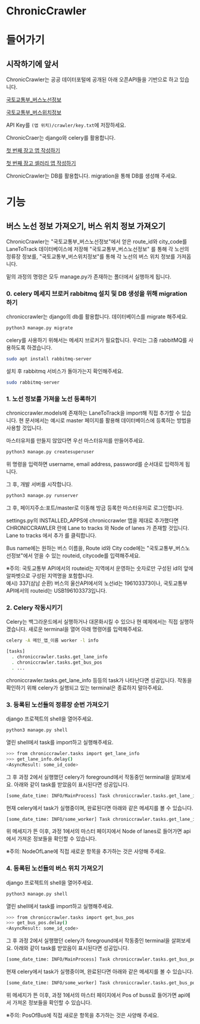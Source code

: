 # ChronicCrawler

# 들어가기

## 시작하기에 앞서

ChronicCrawler는 공공 데이터포털에 공개된 아래 오픈API들을 기반으로 하고 있습니다.

[국토교통부_버스노선정보](https://www.data.go.kr/tcs/dss/selectApiDataDetailView.do?publicDataPk=15000758)

[국토교통부_버스위치정보](https://www.data.go.kr/tcs/dss/selectApiDataDetailView.do?publicDataPk=15000515)

API Key를 `(앱 위치)/crawler/key.txt`에 저장하세요.

ChronicCraer는 django와 celery를 활용합니다.

[첫 번째 장고 앱 작성하기](https://docs.djangoproject.com/ko/3.2/intro/tutorial01/)

[첫 번째 장고 셀러리 앱 작성하기](https://docs.celeryproject.org/en/stable/django/first-steps-with-django.html)

ChronicCrawler는 DB를 활용합니다. migration을 통해 DB를 생성해 주세요.

# 기능

## 버스 노선 정보 가져오기, 버스 위치 정보 가져오기

ChronicCrawler는 "국토교통부_버스노선정보"에서 얻은 route_id와 city_code를 
LaneToTrack 데이터베이스에 저장해 "국토교통부_버스노선정보" 를 통해 각 노선의 정류장 정보를,
"국토교통부_버스위치정보"를 통해 각 노선의 버스 위치 정보를 가져옵니다.

밑의 과정의 명령은 모두 manage.py가 존재하는 폴더에서 실행하게 됩니다.

### 0. celery 메세지 브로커 rabbitmq 설치 및 DB 생성을 위해 migration 하기

chroniccrawler는 django의 db를 활용합니다. 데이터베이스를 migrate 해주세요.

```bash
python3 manage.py migrate
```

celery를 사용하기 위해서는 메세지 브로커가 필요합니다.
우리는 그중 rabbitMQ를 사용하도록 하겠습니다.

```bash
sudo apt install rabbitmq-server
```

설치 후 rabbitmq 서비스가 돌아가는지 확인해주세요.

```bash
sudo rabbitmq-server
```

### 1. 노선 정보를 가져올 노선 등록하기

chroniccrawler.models에 존재하는 LaneToTrack을 import해 직접 추가할 수 있습니다.
현 문서에서는 예시로 master 페이지를 활용해 데이터베이스에 등록하는 방법을 사용할 것입니다. 

마스터유저를 만들지 않았다면 우선 마스터유저를 만들어주세요.

```bash
python3 manage.py createsuperuser
```

위 명령을 입력하면 username, email address, password를 순서대로 입력하게 됩니다.

그 후, 개발 서버를 시작합니다.

```bash
python3 manage.py runserver
```

그 후, 페이지주소:포트/master로 이동해 방금 등록한 마스터유저로 로그인합니다.

settings.py의 INSTALLED_APPS에 chroniccrawler 앱을 제대로 추가했다면
CHRONICCRAWLER 란에 Lane to tracks 와 Node of lanes 가 존재할 것입니다.
Lane to tracks 에서 추가 를 클릭합니다.

Bus name에는 원하는 버스 이름을,
Route id와 City code에는 "국토교통부_버스노선정보"에서 얻을 수 있는 routeid, citycode를 입력해주세요.

※주의: 국토교통부 API에서의 routeid는 지역에서 운영하는 숫자로만 구성된 id의 앞에 알파벳으로 구성된 지역명을 포함합니다.  
예시) 337(삼남 순환) 버스의 울산API에서의 노선id는 196103373이나, 국토교통부API에서의 routeid는 USB196103373입니다.

### 2. Celery 작동시키기

Celery는 백그라운드에서 실행하거나 대몬화시킬 수 있으나 현 예제에서는 직접 실행하겠습니다.
새로운 terminal을 열어 아래 명령어를 입력해주세요.

```bash
celery -A 메인_앱_이름 worker -l info
```

```bash
[tasks]
  . chroniccrawler.tasks.get_lane_info
  . chroniccrawler.tasks.get_bus_pos
  . ...
```

chroniccrawler.tasks.get_lane_info 등등의 task가 나타난다면 성공입니다.
작동을 확인하기 위해 celery가 실행되고 있는 terminal은 종료하지 말아주세요.

### 3. 등록된 노선들의 정류장 순번 가져오기

django 프로젝트의 shell을 열어주세요.

```bash
python3 manage.py shell
```

열린 shell에서 task를 import하고 실행해주세요.

```bash
>>> from chroniccrawler.tasks import get_lane_info
>>> get_lane_info.delay()
<AsyncResult: some_id_code>
```

그 후 과정 2에서 실행했던 celery가 foreground에서 작동중인 terminal을 살펴보세요.
아래와 같이 task를 받았음이 표시된다면 성공입니다.

```bash
[some_date_time: INFO/MainProcess] Task chroniccrawler.tasks.get_lane_info[some_id_code] received
```

현재 celery에서 task가 실행중이며, 완료된다면 아래와 같은 메세지를 볼 수 있습니다.

```bash
[some_date_time: INFO/some_worker] Task chroniccrawler.tasks.get_lane_info[some_id_code] succeeded in some_time: None
```

위 메세지가 뜬 이후, 과정 1에서의 마스터 페이지에서 Node of lanes로 들어가면
api에서 가져온 정보들을 확인할 수 있습니다.

※주의: NodeOfLane에 직접 새로운 항목을 추가하는 것은 사양해 주세요.

### 4. 등록된 노선들의 버스 위치 가져오기

django 프로젝트의 shell을 열어주세요.

```bash
python3 manage.py shell
```

열린 shell에서 task를 import하고 실행해주세요.

```bash
>>> from chroniccrawler.tasks import get_bus_pos
>>> get_bus_pos.delay()
<AsyncResult: some_id_code>
```

그 후 과정 2에서 실행했던 celery가 foreground에서 작동중인 terminal을 살펴보세요.
아래와 같이 task를 받았음이 표시된다면 성공입니다.

```bash
[some_date_time: INFO/MainProcess] Task chroniccrawler.tasks.get_bus_pos[some_id_code] received
```

현재 celery에서 task가 실행중이며, 완료된다면 아래와 같은 메세지를 볼 수 있습니다.

```bash
[some_date_time: INFO/some_worker] Task chroniccrawler.tasks.get_bus_pos[some_id_code] succeeded in some_time: None
```

위 메세지가 뜬 이후, 과정 1에서의 마스터 페이지에서 Pos of buss로 들어가면
api에서 가져온 정보들을 확인할 수 있습니다.

※주의: PosOfBus에 직접 새로운 항목을 추가하는 것은 사양해 주세요.
